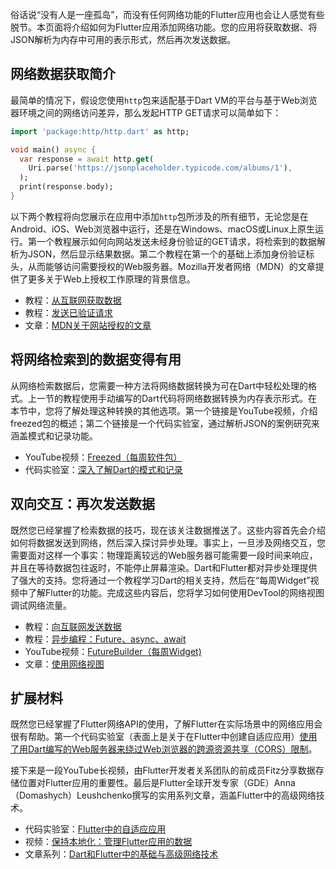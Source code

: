 俗话说“没有人是一座孤岛”，而没有任何网络功能的Flutter应用也会让人感觉有些脱节。本页面将介绍如何为Flutter应用添加网络功能。您的应用将获取数据、将JSON解析为内存中可用的表示形式，然后再次发送数据。

## 网络数据获取简介
最简单的情况下，假设您使用`http`包来适配基于Dart VM的平台与基于Web浏览器环境之间的网络访问差异，那么发起HTTP GET请求可以简单如下：
```dart
import 'package:http/http.dart' as http;

void main() async {
  var response = await http.get(
    Uri.parse('https://jsonplaceholder.typicode.com/albums/1'),
  );
  print(response.body);
}
```

以下两个教程将向您展示在应用中添加`http`包所涉及的所有细节，无论您是在Android、iOS、Web浏览器中运行，还是在Windows、macOS或Linux上原生运行。第一个教程展示如何向网站发送未经身份验证的GET请求，将检索到的数据解析为JSON，然后显示结果数据。第二个教程在第一个的基础上添加身份验证标头，从而能够访问需要授权的Web服务器。Mozilla开发者网络（MDN）的文章提供了更多关于Web上授权工作原理的背景信息。  

- 教程：[从互联网获取数据](https://docs.flutter.cn/cookbook/networking/fetch-data)
- 教程：[发送已验证请求 ](https://docs.flutter.cn/cookbook/networking/authenticated-requests)
- 文章：[MDN关于网站授权的文章](https://developer.mozilla.org/en-US/docs/Web/HTTP/Reference/Headers/Authorization)

## 将网络检索到的数据变得有用
从网络检索数据后，您需要一种方法将网络数据转换为可在Dart中轻松处理的格式。上一节的教程使用手动编写的Dart代码将网络数据转换为内存表示形式。在本节中，您将了解处理这种转换的其他选项。第一个链接是YouTube视频，介绍freezed包的概述；第二个链接是一个代码实验室，通过解析JSON的案例研究来涵盖模式和记录功能。

- YouTube视频：[Freezed（每周软件包）  ](https://www.youtube.com/watch?v=RaThk0fiphA&ab_channel=Flutter)
- 代码实验室：[深入了解Dart的模式和记录](https://codelabs.developers.google.cn/codelabs/dart-patterns-records?hl=zh-cn#11)

## 双向交互：再次发送数据
既然您已经掌握了检索数据的技巧，现在该关注数据推送了。这些内容首先会介绍如何将数据发送到网络，然后深入探讨异步处理。事实上，一旦涉及网络交互，您需要面对这样一个事实：物理距离较远的Web服务器可能需要一段时间来响应，并且在等待数据包往返时，不能停止屏幕渲染。Dart和Flutter都对异步处理提供了强大的支持。您将通过一个教程学习Dart的相关支持，然后在“每周Widget”视频中了解Flutter的功能。完成这些内容后，您将学习如何使用DevTool的网络视图调试网络流量。

- 教程：[向互联网发送数据](https://docs.flutter.cn/cookbook/networking/send-data)
- 教程：[异步编程：Future、async、await](https://dart.cn/codelabs/async-await/)
- YouTube视频：[FutureBuilder（每周Widget)](https://www.youtube.com/watch?v=zEdw_1B7JHY&ab_channel=Flutter)
- 文章：[使用网络视图](https://docs.flutter.cn/tools/devtools/network)

## 扩展材料
既然您已经掌握了Flutter网络API的使用，了解Flutter在实际场景中的网络应用会很有帮助。第一个代码实验室（表面上是关于在Flutter中创建自适应应用）[使用了用Dart编写的Web服务器来绕过Web浏览器的跨源资源共享（CORS）限制](https://developer.mozilla.org/en-US/docs/Web/HTTP/Guides/CORS)。

接下来是一段YouTube长视频，由Flutter开发者关系团队的前成员Fitz分享数据存储位置对Flutter应用的重要性。最后是Flutter全球开发专家（GDE）Anna（Domashych）Leushchenko撰写的实用系列文章，涵盖Flutter中的高级网络技术。  

- 代码实验室：[Flutter中的自适应应用](https://codelabs.developers.google.cn/codelabs/flutter-adaptive-app?hl=zh-cn#0)
- 视频：[保持本地化：管理Flutter应用的数据](https://www.youtube.com/watch?v=uCbHxLA9t9E&ab_channel=Flutter)
- 文章系列：[Dart和Flutter中的基础与高级网络技术](https://medium.com/tide-engineering-team/basic-and-advanced-networking-in-dart-and-flutter-the-tide-way-part-0-introduction-33ac040a4a1c)